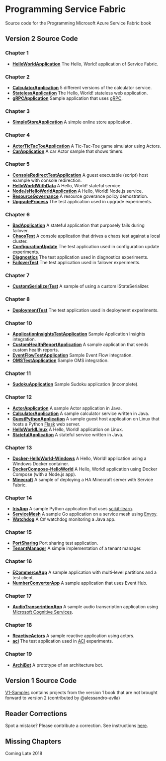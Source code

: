 # Programming Service Fabric
Source code for the Programming Microsoft Azure Service Fabric book

## Version 2 Source Code

### Chapter 1

* [**HelloWorldApplication**](./Chapter-1/HelloWorldApplication) The Hello, World! application of Service Fabric.

### Chapter 2

* [**CalculatorApplication**](./Chapter-2/CalculatorApplication) 5 different versions of the calculator service.
* [**StatelessApplication**](./Chapter-2/StatelessApplication) The Hello, World! stateless web application.
* [**gRPCApplication**](./Chapter-2/gRPCApplication) Sample application that uses [gRPC](https://grpc.io/).

### Chapter 3

* [**SimpleStoreApplication**](./Chapter-3/SimpleStoreApplication) A simple online store application.

### Chapter 4

* [**ActorTicTacToeApplication**](./Chapter-4/ActorTicTacToeApplication) A Tic-Tac-Toe game simulator using Actors.
* [**CarApplication**](./Chapter-4/CarApplication) A car Actor sample that shows timers.

### Chapter 5

* [**ConsoleRedirectTestApplication**](./Chapter-5/ConsoleRedirectTestApplication) A guest executable (script) host example with console redirection.
* [**HelloWorldWithData**](./Chapter-5/HelloWorldWithData) A Hello, World! stateful service.
* [**NodeJsHelloWorldApplication**](./Chapter-5/NodeJsHelloWorldApplication) A Hello, World! Node.js service.
* [**ResourceGovernance**](./Chapter-5/ResourceGovernance) A resource goverance policy demostration.
* [**UpgradeProcess**](./Chapter-5/UpgradeProcess) The test application used in upgrade experiments.

### Chapter 6

* [**BadApplication**](./Chapter-6/BadApplication) A stateful application that purposely fails during failover.
* [**ChaosTest**](./Chapter-6/ChaosTest) A console application that drives a chaos test against a local cluster.
* [**ConfigurationUpdate**](./Chapter-6/ConfigurationUpdate) The test application used in configuration update experiments.
* [**Diagnostics**](./Chapter-6/Diagnostics) The test application used in diagnostics experiments.
* [**FailoverTest**](./Chapter-6/FailoverTest) The test application used in failover experiments.

### Chapter 7

* [**CustomSerializerTest**](./Chapter-7/CustomSerializerTest) A sample of using a custom IStateSerializer.

### Chapter 8

* [**DeploymentTest**](./Chapter-8/DeploymentTest) The test application used in deployment experiments.

### Chapter 10

* [**ApplicationInsightsTestApplication**](./Chapter-10/ApplicationInsightsTestApplication) Sample Application Insights integration.
* [**CustomHealthReportApplication**](./Chapter-10/CustomHealthReportApplication) A sample application that sends custom health reports.
* [**EventFlowTestApplication**](./Chapter-10/EventFlowTestApplication) Sample Event Flow integration.
* [**OMSTestApplication**](./Chapter-10/OMSTestApplication) Sample OMS integration.

### Chapter 11

* [**SudokuApplication**](./Chapter-11/SudokuApplication) Sample Sudoku application (incomplete).

### Chapter 12

* [**ActorApplication**](./Chapter-12/ActorApplication) A sample Actor application in Java.
* [**CalculatorApplication**](./Chapter-12/CalculatorApplication) A sample calculator service written in Java.
* [**GuestPythonApplication**](./Chapter-12/GuestPythonApplication) A sample guest host application on Linux that hosts a Python [Flask](http://flask.pocoo.org/) web server.
* [**HelloWorldLInux**](./Chapter-12/HelloWorldLinux) A Hello, World! application on Linux.
* [**StatefulApplication**](./Chapter-12/StatefulApplication) A stateful service written in Java.

### Chapter 13

* [**Docker-HelloWorld-Windows**](./Chapter-13/Docker-HelloWorld-Windows) A Hello, World! application using a Windows Docker container.
* [**DockerCompose-HelloWorld**](./Chapter-13/DockerCompose-HelloWorld) A Hello, World! application using Docker Compose (with a Node.js app).
* [**Minecraft**](./Chapter-13/Minecraft) A sample of deploying a HA Minecraft server with Service Fabric.

### Chapter 14

* [**IrisApp**](./Chapter-14/IrisApp) A sample Python application that uses [scikit-learn](http://scikit-learn.org/stable/index.html).
* [**ServiceMesh**](./Chapter-14/ServiceMesh) A sample Go application on a service mesh using [Envoy](https://www.envoyproxy.io/).
* [**Watchdog**](./Chapter-14/Watchdog) A C# watchdog monitoring a Java app.

### Chapter 15

* [**PortSharing**](./Chapter-15/PortSharing) Port sharing test application.
* [**TenantManager**](./Chapter-15/TenantManager) A simple implementation of a tenant manager.

### Chapter 16

* [**ECommerceApp**](./Chapter-16/ECommerceApp) A sample application with multi-level partitions and a test client.
* [**NumberConverterApp**](./Chapter-16/NumberConverterApp) A sample application that uses Event Hub.

### Chapter 17

* [**AudioTranscriptionApp**](./Chapter-17/AudioTranscriptionApp) A sample audio transcription application using [Microsoft Cognitive Services](https://azure.microsoft.com/en-us/services/cognitive-services/).

### Chapter 18

* [**ReactiveActors**](./Chapter-18/ReactiveActors) A sample reactive application using actors.
* [**aci**](./Chapter-18/aci) The test application used in [ACI](https://azure.microsoft.com/en-us/services/container-instances/) experiments.

### Chapter 19

* [**ArchiBot**](./Chapter-19/ArchiBot) A prototype of an architecture bot.


## Version 1 Source Code

[V1-Samples](./V1-Samples) contains projects from the version 1 book that are not brought forward to version 2 (contributed by @alessandro-avila)

## Reader Corrections

Spot a mistake? Please contribute a correction. See instructions [here](./Corrections/ReaderCorrections.md).

## Missing Chapters

Coming Late 2018 
